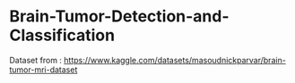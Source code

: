 # Brain-Tumor-Detection-and-Classification
Dataset from : https://www.kaggle.com/datasets/masoudnickparvar/brain-tumor-mri-dataset
